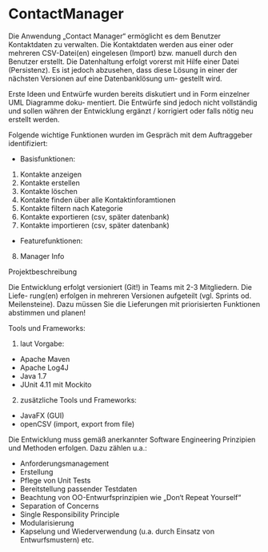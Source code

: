 ContactManager
==============

Die Anwendung „Contact Manager“ ermöglicht es dem Benutzer Kontaktdaten zu verwalten. Die
Kontaktdaten werden aus einer oder mehreren CSV-Datei(en) eingelesen (Import) bzw. manuell
durch den Benutzer erstellt. Die Datenhaltung erfolgt vorerst mit Hilfe einer Datei (Persistenz). Es ist
jedoch abzusehen, dass diese Lösung in einer der nächsten Versionen auf eine Datenbanklösung um-
gestellt wird.

Erste Ideen und Entwürfe wurden bereits diskutiert und in Form einzelner UML Diagramme doku-
mentiert. Die Entwürfe sind jedoch nicht vollständig und sollen währen der Entwicklung ergänzt /
korrigiert oder falls nötig neu erstellt werden.

Folgende wichtige Funktionen wurden im Gespräch mit dem Auftraggeber identifiziert:


- Basisfunktionen:

1. Kontakte anzeigen
2. Kontakte erstellen
3. Kontakte löschen
4. Kontakte finden über alle Kontaktinforamtionen
5. Kontakte filtern nach Kategorie
6. Kontakte exportieren (csv, später datenbank)
7. Kontakte importieren (csv, später datenbank)

- Featurefunktionen:

8. Manager Info


Projektbeschreibung

Die Entwicklung erfolgt versioniert (Git!) in Teams mit 2-3 Mitgliedern. Die Liefe-
rung(en) erfolgen in mehreren Versionen aufgeteilt (vgl. Sprints od. Meilensteine).
Dazu müssen Sie die Lieferungen mit priorisierten Funktionen abstimmen und planen!

Tools und Frameworks:

  1. laut Vorgabe:
  - Apache Maven
  - Apache Log4J
  - Java 1.7
  - JUnit 4.11 mit Mockito

  2. zusätzliche Tools und Frameworks:
  - JavaFX (GUI)
  - openCSV (import, export from file)


Die Entwicklung muss gemäß anerkannter Software Engineering Prinzipien und Methoden erfolgen. 
Dazu zählen u.a.: 

- Anforderungsmanagement
- Erstellung
- Pflege von Unit Tests
- Bereitstellung passender Testdaten
- Beachtung von OO-Entwurfsprinzipien wie „Don‘t Repeat Yourself“
- Separation of Concerns
- Single Responsibility Principle
- Modularisierung
- Kapselung und Wiederverwendung (u.a. durch Einsatz von Entwurfsmustern) etc.




